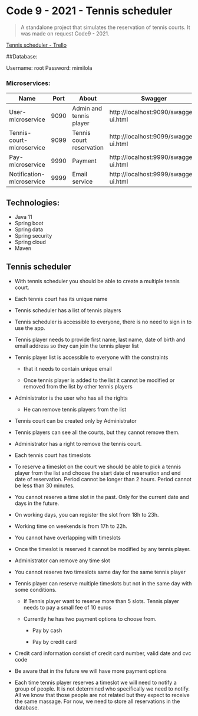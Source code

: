 # Code 9 - 2021 - Tennis scheduler 

> A standalone project that simulates the reservation of tennis courts. 
> It was made on request Code9 - 2021.

[Tennis scheduler - Trello](https://trello.com/b/2WjCcrGP/code9-2021)

##Database:

Username: root
Password: mimilola

### Microservices:
| Name | Port | About | Swagger
| ------ | ------ | ------ | ------ |
| User-microservice | 9090 | Admin and tennis player | http://localhost:9090/swagger-ui.html
| Tennis-court-microservice | 9099 | Tennis court reservation | http://localhost:9099/swagger-ui.html
| Pay-microservice | 9990 | Payment | http://localhost:9990/swagger-ui.html
| Notification-microservice | 9999 | Email service | http://localhost:9999/swagger-ui.html

 ## Technologies:
 

 - Java 11
 - Spring boot
 - Spring data
 - Spring security
 - Spring cloud
 - Maven

## Tennis scheduler

 -   With tennis scheduler you should be able to create a multiple tennis court.
    
-   Each tennis court has its unique name
    
-   Tennis scheduler has a list of tennis players
    
-   Tennis scheduler is accessible to everyone, there is no need to sign in to use the app.
    
-   Tennis player needs to provide first name, last name, date of birth and email address so they can join the tennis player list
    
-   Tennis player list is accessible to everyone with the constraints
    
    -   that it needs to contain unique email
        
    -   Once tennis player is added to the list it cannot be modified or removed from the list by other tennis players
        
-   Administrator is the user who has all the rights
    
    -   He can remove tennis players from the list
        
-   Tennis court can be created only by Administrator
    
-   Tennis players can see all the courts, but they cannot remove them.
    
-   Administrator has a right to remove the tennis court.
    
-   Each tennis court has timeslots
    
-   To reserve a timeslot on the court we should be able to pick a tennis player from the list and choose the start date of reservation and end date of reservation. Period cannot be longer than 2 hours. Period cannot be less than 30 minutes.
    
-   You cannot reserve a time slot in the past. Only for the current date and days in the future.
    
-   On working days, you can register the slot from 18h to 23h.
    
-   Working time on weekends is from 17h to 22h.
    
-   You cannot have overlapping with timeslots
    
-   Once the timeslot is reserved it cannot be modified by any tennis player.
    
-   Administrator can remove any time slot
    
-   You cannot reserve two timeslots same day for the same tennis player
    

-   Tennis player can reserve multiple timeslots but not in the same day with some conditions.
    
    -   If Tennis player want to reserve more than 5 slots. Tennis player needs to pay a small fee of 10 euros
        
    -   Currently he has two payment options to choose from.
        
        -   Pay by cash
            
        -   Pay by credit card
            
-   Credit card information consist of credit card number, valid date and cvc code
    
-   Be aware that in the future we will have more payment options
    
-   Each time tennis player reserves a timeslot we will need to notify a group of people. It is not determined who specifically we need to notify. All we know that those people are not related but they expect to receive the same massage. For now, we need to store all reservations in the database.
